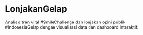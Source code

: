 # LonjakanGelap
Analisis tren viral #SmileChallenge dan lonjakan opini publik #IndonesiaGelap dengan visualisasi data dan dashboard interaktif.
